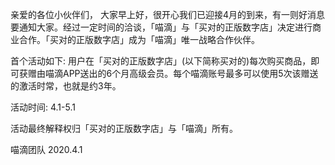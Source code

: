 亲爱的各位小伙伴们，
大家早上好，很开心我们已迎接4月的到来，有一则好消息要通知大家。经过一定时间的洽谈，「喵滴」与「买对的正版数字店」决定进行商业合作。「买对的正版数字店」成为「喵滴」唯一战略合作伙伴。

首个活动如下:
用户在「买对的正版数字店」(以下简称买对的)每次购买商品，即可获赠由喵滴APP送出的6个月高级会员。每个喵滴账号最多可以使用5次该赠送的激活时常，也就是约3年。

活动时间:
4.1-5.1

活动最终解释权归「买对的正版数字店」与「喵滴」所有。

喵滴团队
2020.4.1